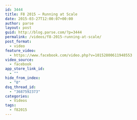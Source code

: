 ```yaml
---
id: 3444
title: F8 2015 — Running at Scale
date: 2015-03-27T12:00:07+00:00
author: parse
layout: post
guid: http://blog.parse.com/?p=3444
permalink: /videos/f8-2015-running-at-scale/
post_format:
  - video
feature_video:
  - https://www.facebook.com/video.php?v=10152800611948553
video_source:
  - facebook
app_store_link_id:
  - ""
hide_from_index:
  - "0"
dsq_thread_id:
  - "3687592373"
categories:
  - Videos
tags:
  - f82015
---
```

